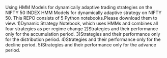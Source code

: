 Using HMM Models for dynamically adaptive trading strategies on the NIFTY 50 INDEX
HMM Models for dynamically adaptive strategy on NIFTY 50.
This REPO consists of 5 Python notebooks.Please download them to view.
1)Dynamic Strategy Notebook, which uses HMMs and combines all four strategies as per regime change
2)Strategies and their performance only for the accumulation period.
3)Strategies and their performance only for the distribution period.
4)Strategies and their performance only for the decline period.
5)Strategies and their performance only for the advance period.



